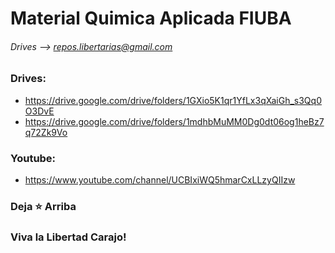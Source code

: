 # Material Quimica Aplicada FIUBA
###### Drives --> repos.libertarias@gmail.com 

### Drives:
* https://drive.google.com/drive/folders/1GXio5K1qr1YfLx3qXaiGh_s3Qq0O3DvE
* https://drive.google.com/drive/folders/1mdhbMuMM0Dg0dt06og1heBz7q72Zk9Vo

### Youtube:
* https://www.youtube.com/channel/UCBIxiWQ5hmarCxLLzyQIIzw

### Deja ⭐ Arriba 
### Viva la Libertad Carajo!
